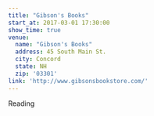 ```yaml
---
title: "Gibson's Books"
start_at: 2017-03-01 17:30:00
show_time: true
venue:
  name: "Gibson's Books"
  address: 45 South Main St.
  city: Concord
  state: NH
  zip: '03301'
link: 'http://www.gibsonsbookstore.com/'
---
```



Reading